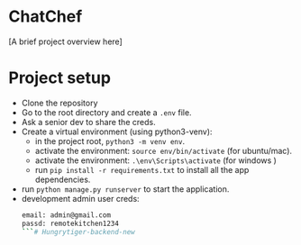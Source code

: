 # ChatChef

[A brief project overview here]

# Project setup
- Clone the repository
- Go to the root directory and create a `.env` file.
- Ask a senior dev to share the creds.
- Create a virtual environment (using python3-venv):
  - in the project root, `python3 -m venv env`.
  - activate the environment: `source env/bin/activate` (for ubuntu/mac).
  - activate the environment: `.\env\Scripts\activate` (for windows )
  - run `pip install -r requirements.txt` to install all the app dependencies.
- run `python manage.py runserver` to start the application.
- development admin user creds:
    ```bash
    email: admin@gmail.com
    passd: remotekitchen1234
    ```# Hungrytiger-backend-new
